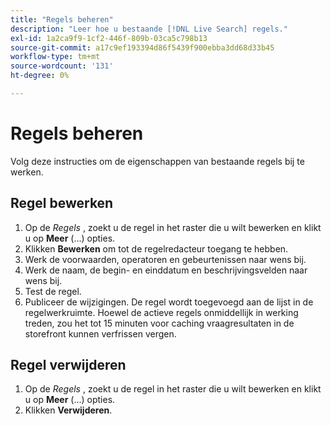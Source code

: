 ```yaml
---
title: "Regels beheren"
description: "Leer hoe u bestaande [!DNL Live Search] regels."
exl-id: 1a2ca9f9-1cf2-446f-809b-03ca5c798b13
source-git-commit: a17c9ef193394d86f5439f900ebba3dd68d33b45
workflow-type: tm+mt
source-wordcount: '131'
ht-degree: 0%

---
```


# Regels beheren

Volg deze instructies om de eigenschappen van bestaande regels bij te werken.

## Regel bewerken

1. Op de *Regels* , zoekt u de regel in het raster die u wilt bewerken en klikt u op **Meer** (...) opties.
1. Klikken **Bewerken** om tot de regelredacteur toegang te hebben.
1. Werk de voorwaarden, operatoren en gebeurtenissen naar wens bij.
1. Werk de naam, de begin- en einddatum en beschrijvingsvelden naar wens bij.
1. Test de regel.
1. Publiceer de wijzigingen.
De regel wordt toegevoegd aan de lijst in de regelwerkruimte. Hoewel de actieve regels onmiddellijk in werking treden, zou het tot 15 minuten voor caching vraagresultaten in de storefront kunnen verfrissen vergen.

## Regel verwijderen

1. Op de *Regels* , zoekt u de regel in het raster die u wilt bewerken en klikt u op **Meer** (...) opties.
1. Klikken **Verwijderen**.
